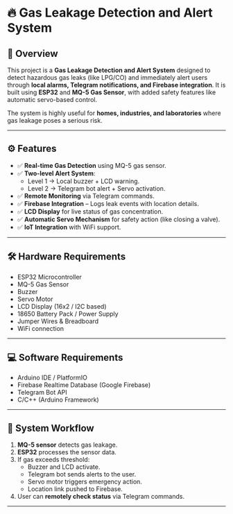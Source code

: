 # 🔥 Gas Leakage Detection and Alert System  

## 📌 Overview  
This project is a **Gas Leakage Detection and Alert System** designed to detect hazardous gas leaks (like LPG/CO) and immediately alert users through **local alarms, Telegram notifications, and Firebase integration**. It is built using **ESP32** and **MQ-5 Gas Sensor**, with added safety features like automatic servo-based control.  

The system is highly useful for **homes, industries, and laboratories** where gas leakage poses a serious risk.  

---

## ⚙️ Features  
- ✅ **Real-time Gas Detection** using MQ-5 gas sensor.  
- ✅ **Two-level Alert System**:  
  - Level 1 → Local buzzer + LCD warning.  
  - Level 2 → Telegram bot alert + Servo activation.  
- ✅ **Remote Monitoring** via Telegram commands.  
- ✅ **Firebase Integration** – Logs leak events with location details.  
- ✅ **LCD Display** for live status of gas concentration.  
- ✅ **Automatic Servo Mechanism** for safety action (like closing a valve).  
- ✅ **IoT Integration** with WiFi support.  

---

## 🛠️ Hardware Requirements  
- ESP32 Microcontroller  
- MQ-5 Gas Sensor  
- Buzzer  
- Servo Motor  
- LCD Display (16x2 / I2C based)  
- 18650 Battery Pack / Power Supply  
- Jumper Wires & Breadboard  
- WiFi connection  

---

## 💻 Software Requirements  
- Arduino IDE / PlatformIO  
- Firebase Realtime Database (Google Firebase)  
- Telegram Bot API  
- C/C++ (Arduino Framework)  

---

## 🔗 System Workflow  
1. **MQ-5 sensor** detects gas leakage.  
2. **ESP32** processes the sensor data.  
3. If gas exceeds threshold:  
   - Buzzer and LCD activate.  
   - Telegram bot sends alerts to the user.  
   - Servo motor triggers emergency action.  
   - Location link pushed to Firebase.  
4. User can **remotely check status** via Telegram commands.  

---


